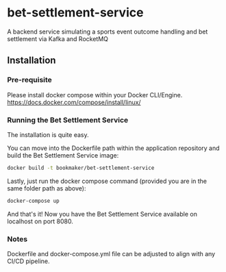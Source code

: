 # bet-settlement-service
A backend service simulating a sports event outcome handling and bet settlement via Kafka and RocketMQ

## Installation
### Pre-requisite
Please install docker compose within your Docker CLI/Engine.
https://docs.docker.com/compose/install/linux/

### Running the Bet Settlement Service
The installation is quite easy.

You can move into the Dockerfile path within the application repository and build the Bet Settlement Service image:
```bash
docker build -t bookmaker/bet-settlement-service
```

Lastly, just run the docker compose command (provided you are in the same folder path as above):
```bash
docker-compose up
```

And that's it!
Now you have the Bet Settlement Service available on localhost on port 8080.

### Notes
Dockerfile and docker-compose.yml file can be adjusted to align with any CI/CD pipeline.

